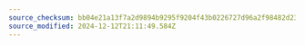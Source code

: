 ```yaml
---
source_checksum: bb04e21a13f7a2d9894b9295f9204f43b0226727d96a2f98482d2357725e9564
source_modified: 2024-12-12T21:11:49.584Z
---
```


